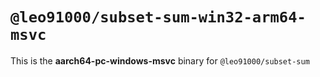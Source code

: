 # `@leo91000/subset-sum-win32-arm64-msvc`

This is the **aarch64-pc-windows-msvc** binary for `@leo91000/subset-sum`

